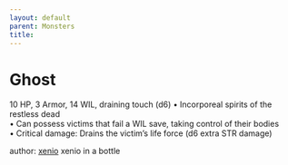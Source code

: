 ```yaml
---
layout: default
parent: Monsters 
title: 
--- 
```

# Ghost
10 HP, 3 Armor, 14 WIL, draining touch (d6)
• Incorporeal spirits of the restless dead  
• Can possess victims that fail a WIL save, taking control of their bodies  
• Critical damage: Drains the victim’s life force (d6 extra STR damage)  




author: [xenio](https://xenioinabottle.blogspot.com/2021/02/classic-monsters-for-cairnito-part-1.html) xenio in a bottle


